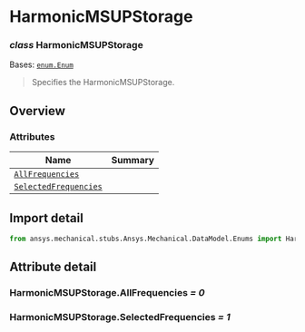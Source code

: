 <a id="harmonicmsupstorage"></a>

# HarmonicMSUPStorage

<a id="HarmonicMSUPStorage"></a>

### *class* HarmonicMSUPStorage

Bases: [`enum.Enum`](https://docs.python.org/3/library/enum.html#enum.Enum)

> Specifies the HarmonicMSUPStorage.

> <!-- !! processed by numpydoc !! -->

<a id="overview"></a>

## Overview

### Attributes

| Name | Summary |
|-------------------------------------------------------------------|----|
| [`AllFrequencies`](#HarmonicMSUPStorage.AllFrequencies)           |    |
| [`SelectedFrequencies`](#HarmonicMSUPStorage.SelectedFrequencies) |    |

<a id="import-detail"></a>

## Import detail

```python
from ansys.mechanical.stubs.Ansys.Mechanical.DataModel.Enums import HarmonicMSUPStorage
```

<a id="attribute-detail"></a>

## Attribute detail

<a id="HarmonicMSUPStorage.AllFrequencies"></a>

### HarmonicMSUPStorage.AllFrequencies *= 0*

<a id="HarmonicMSUPStorage.SelectedFrequencies"></a>

### HarmonicMSUPStorage.SelectedFrequencies *= 1*
